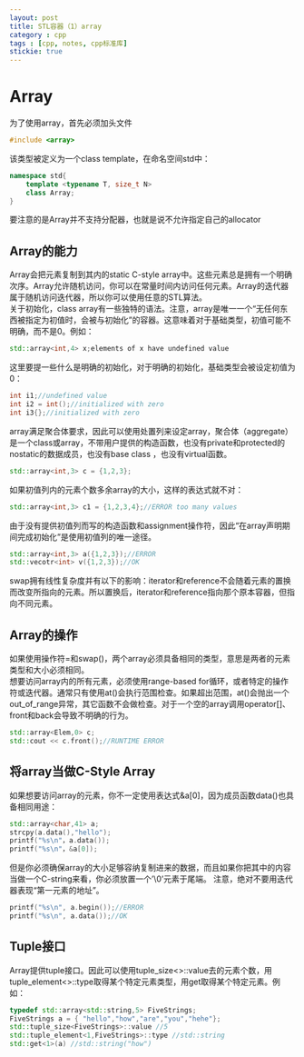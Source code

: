 ```yaml
---
layout: post
title: STL容器（1）array
category : cpp
tags : [cpp, notes, cpp标准库]
stickie: true
---
```



Array
===
为了使用array，首先必须加头文件<array>

```c++
#include <array>
```
该类型被定义为一个class template，在命名空间std中：

```c++
namespace std{
	template <typename T, size_t N>
	class Array;
}
```
要注意的是Array并不支持分配器，也就是说不允许指定自己的allocator

Array的能力
---
Array会把元素复制到其内的static C-style array中。这些元素总是拥有一个明确次序。Array允许随机访问，你可以在常量时间内访问任何元素。Array的迭代器属于随机访问迭代器，所以你可以使用任意的STL算法。  
关于初始化，class array有一些独特的语法。注意，array是唯一一个“无任何东西被指定为初值时，会被与初始化”的容器。这意味着对于基础类型，初值可能不明确，而不是0。例如：

```c++
std::array<int,4> x;elements of x have undefined value
```
这里要提一些什么是明确的初始化，对于明确的初始化，基础类型会被设定初值为0：

```c++
int i1;//undefined value
int i2 = int();//initialized with zero
int i3{};//initialized with zero
```
array满足聚合体要求，因此可以使用处置列来设定array，聚合体（aggregate）是一个class或array，不带用户提供的构造函数，也没有private和protected的nostatic的数据成员，也没有base class ，也没有virtual函数。

```c++
std::array<int,3> c = {1,2,3};
```
如果初值列内的元素个数多余array的大小，这样的表达式就不对：

```c++
std::array<int,3> c1 = {1,2,3,4};//ERROR too many values
```
由于没有提供初值列而写的构造函数和assignment操作符，因此“在array声明期间完成初始化”是使用初值列的唯一途径。

```c++
std::array<int,3> a({1,2,3});//ERROR 
std::vecotr<int> v({1,2,3});//OK
```
swap拥有线性复杂度并有以下的影响：iterator和reference不会随着元素的置换而改变所指向的元素。所以置换后，iterator和reference指向那个原本容器，但指向不同元素。

Array的操作
---
如果使用操作符=和swap()，两个array必须具备相同的类型，意思是两者的元素类型和大小必须相同。  
想要访问array内的所有元素，必须使用range-based for循环，或者特定的操作符或迭代器。通常只有使用at()会执行范围检查。如果超出范围，at()会抛出一个out_of_range异常，其它函数不会做检查。对于一个空的array调用operator[]、front和back会导致不明确的行为。

```c++
std::array<Elem,0> c;
std::cout << c.front();//RUNTIME ERROR
```

将array当做C-Style Array
---
如果想要访问array的元素，你不一定使用表达式&a[0]，因为成员函数data()也具备相同用途：

```c++
std::array<char,41> a;
strcpy(a.data(),"hello");
printf("%s\n"，a.data());
printf("%s\n"，&a[0]);
```
但是你必须确保array的大小足够容纳复制进来的数据，而且如果你把其中的内容当做一个C-string来看，你必须放置一个’\0’元素于尾端。
注意，绝对不要用迭代器表现“第一元素的地址”。

```c++
printf("%s\n", a.begin());//ERROR
printf("%s\n", a.data());//OK
```

Tuple接口
---
Array提供tuple接口。因此可以使用tuple_size<>::value去的元素个数，用tuple_element<>::type取得某个特定元素类型，用get取得某个特定元素。例如：

```c++
typedef std::array<std::string,5> FiveStrings;
FiveStrings a = { "hello","how","are","you","hehe"};
std::tuple_size<FiveStrings>::value //5
std::tuple_element<1,FiveStrings>::type //std::string
std::get<1>(a) //std::string("how")
```
